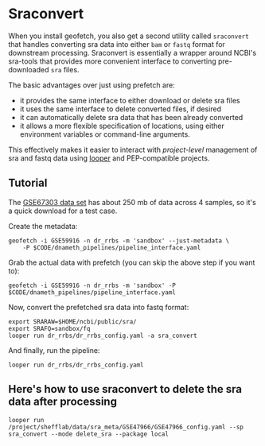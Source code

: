 # Sraconvert

When you install geofetch, you also get a second utility called `sraconvert` that handles converting sra data into either `bam` or `fastq` format for downstream processing. Sraconvert is essentially a wrapper around NCBI's sra-tools that provides more convenient interface to converting pre-downloaded `sra` files. 

The basic advantages over just using prefetch are:

- it provides the same interface to either download or delete sra files
- it uses the same interface to delete converted files, if desired
- it can automatically delete sra data that has been already converted
- it allows a more flexible specification of locations, using either environment variables or command-line arguments.

This effectively makes it easier to interact with *project-level* management of sra and fastq data using [looper](http://looper.databio.org) and PEP-compatible projects.



## Tutorial

The [GSE67303 data set](https://www.ncbi.nlm.nih.gov/geo/query/acc.cgi?acc=GSE67303) has about 250 mb of data across 4 samples, so it's a quick download for a test case. 

Create the metadata:
```
geofetch -i GSE59916 -n dr_rrbs -m 'sandbox' --just-metadata \
	-P $CODE/dnameth_pipelines/pipeline_interface.yaml
```

Grab the actual data with prefetch (you can skip the above step if you want to):

```
geofetch -i GSE59916 -n dr_rrbs -m 'sandbox' -P $CODE/dnameth_pipelines/pipeline_interface.yaml
```

Now, convert the prefetched sra data into fastq format:

```
export SRARAW=$HOME/ncbi/public/sra/
export SRAFQ=sandbox/fq
looper run dr_rrbs/dr_rrbs_config.yaml -a sra_convert
```

And finally, run the pipeline:
```
looper run dr_rrbs/dr_rrbs_config.yaml
```


## Here's how to use sraconvert to delete the sra data after processing

```
looper run /project/shefflab/data/sra_meta/GSE47966/GSE47966_config.yaml --sp sra_convert --mode delete_sra --package local
```